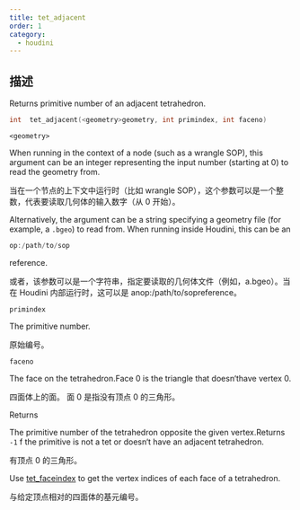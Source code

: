 ```yaml
---
title: tet_adjacent
order: 1
category:
  - houdini
---
```

    
## 描述

Returns primitive number of an adjacent tetrahedron.

```c
int  tet_adjacent(<geometry>geometry, int primindex, int faceno)
```

`<geometry>`

When running in the context of a node (such as a wrangle SOP), this argument
can be an integer representing the input number (starting at 0) to read the
geometry from.

当在一个节点的上下文中运行时（比如 wrangle SOP），这个参数可以是一个整数，代表要读取几何体的输入数字（从 0 开始）。

Alternatively, the argument can be a string specifying a geometry file (for
example, a `.bgeo`) to read from. When running inside Houdini, this can be an

```c
op:/path/to/sop
```

reference.

或者，该参数可以是一个字符串，指定要读取的几何体文件（例如，a.bgeo）。当在 Houdini 内部运行时，这可以是 anop:/path/to/sopreference。

`primindex`

The primitive number.

原始编号。

`faceno`

The face on the tetrahedron.Face 0 is the triangle that doesn‘thave vertex 0.

四面体上的面。 面 0 是指没有顶点 0 的三角形。

Returns

The primitive number of the tetrahedron opposite the given vertex.Returns `-1`
f the primitive is not a tet or doesn‘t have an adjacent tetrahedron.

有顶点 0 的三角形。

Use [tet_faceindex](tet_faceindex.html "Returns vertex indices of each face of
a tetrahedron.") to get the vertex indices of each face of a tetrahedron.

与给定顶点相对的四面体的基元编号。
